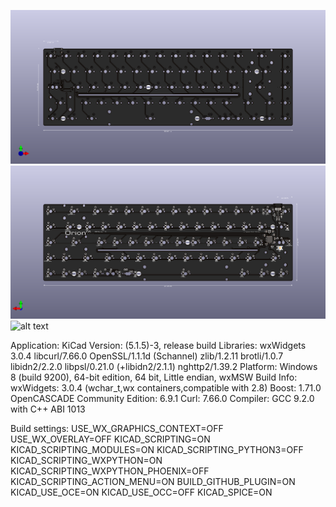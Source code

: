![alt text](https://github.com/EinShides/Orion65-C/blob/main/PCB%20Renders/Front.png?raw=true)
![alt text](https://github.com/EinShides/Orion65-C/blob/main/PCB%20Renders/Back.png?raw=true)
![alt text](https://github.com/EinShides/Orion65-C/blob/main/PCB%20Renders/build.jpg?raw=true)


Application: KiCad
Version: (5.1.5)-3, release build
Libraries:
    wxWidgets 3.0.4
    libcurl/7.66.0 OpenSSL/1.1.1d (Schannel) zlib/1.2.11 brotli/1.0.7 libidn2/2.2.0 libpsl/0.21.0 (+libidn2/2.1.1) nghttp2/1.39.2
Platform: Windows 8 (build 9200), 64-bit edition, 64 bit, Little endian, wxMSW
Build Info:
    wxWidgets: 3.0.4 (wchar_t,wx containers,compatible with 2.8)
    Boost: 1.71.0
    OpenCASCADE Community Edition: 6.9.1
    Curl: 7.66.0
    Compiler: GCC 9.2.0 with C++ ABI 1013

Build settings:
    USE_WX_GRAPHICS_CONTEXT=OFF
    USE_WX_OVERLAY=OFF
    KICAD_SCRIPTING=ON
    KICAD_SCRIPTING_MODULES=ON
    KICAD_SCRIPTING_PYTHON3=OFF
    KICAD_SCRIPTING_WXPYTHON=ON
    KICAD_SCRIPTING_WXPYTHON_PHOENIX=OFF
    KICAD_SCRIPTING_ACTION_MENU=ON
    BUILD_GITHUB_PLUGIN=ON
    KICAD_USE_OCE=ON
    KICAD_USE_OCC=OFF
    KICAD_SPICE=ON
